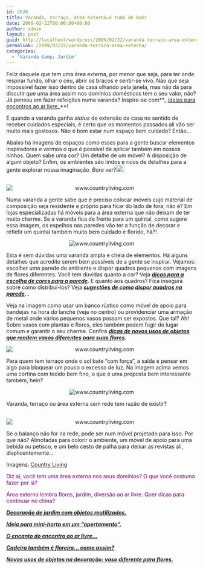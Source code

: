 ```yaml
---
id: 2626
title: Varanda, terraço, área externa…é tudo de bom!
date: 2009-02-22T00:00:00+00:00
author: admin
layout: post
guid: http://localhost/wordpress/2009/02/22/varanda-terraco-area-externa/
permalink: /2009/02/22/varanda-terraco-area-externa/
categories:
  - 'Varanda &amp; Jardim'
---
```

Feliz daquele que tem uma área externa, por menor que seja, para ter onde respirar fundo, olhar o céu, abrir os braços e sentir-se vivo. Não que seja impossível fazer isso dentro de casa olhando pela janela, mas não dá para discutir que uma área assim nos domínios domésticos tem o seu valor, não? Já pensou em fazer refeições numa varanda? Inspire-se com**_ <a href="http://www.trololodemulher.com.br/2009/04/06/refeicao-ao-ar-livre/" target="_self">ideias para encontros ao ar livre</a>_**!

E quando a varanda ganha _status_ de extensão da casa no sentido de receber cuidados especiais, é certo que os momentos passados ali vão ser muito mais gostosos. Não é bom estar num espaço bem cuidado? Então…[](http://www.trololodemulher.com.br/blog/wp-content/uploads/2009/02/clip-image001415.gif)

Abaixo há imagens de espaços como esses para a gente buscar elementos inspiradores e vermos o que é possível de aplicar também em nossos ninhos. Quem sabe uma cor? Um detalhe de um móvel? A disposição de algum objeto? Enfim, os ambientes são lindos e ricos de detalhes para a gente explorar nossa imaginação. _Bora_ ver?[<img style="display: inline;" title="clip_image001[6]" src="http://www.trololodemulher.com.br/blog/wp-content/uploads/2009/02/clip-image0016-thumb14.gif" alt="clip_image001[6]" width="23" height="18" />](http://www.trololodemulher.com.br/blog/wp-content/uploads/2009/02/clip-image001614.gif)

<p style="text-align: center;">
   <img class="aligncenter" style="display: block; float: none; margin-left: auto; margin-right: auto;" title="www.countryliving.com" src="http://www.countryliving.com/cm/countryliving/images/CLX0606HOM099-de.jpg" alt="www.countryliving.com" />
</p>

Numa varanda a gente sabe que é preciso colocar móveis cujo material de composição seja resistente e próprio para ficar do lado de fora, não é? Em lojas especializadas há móveis para a área externa que não deixam de ter muito charme. Se a varanda fica de frente para um quintal, como sugere essa imagem, os espelhos nas paredes vão ter a função de decorar e refletir um quintal também muito bem cuidado e florido, hã?!

<p style="text-align: center;">
  <img class="aligncenter" title="www.countryliving.com" src="http://www.countryliving.com/cm/countryliving/images/CLG0403POR01-de.jpg" alt="www.countryliving.com" />
</p>

Esta é sem dúvidas uma varanda ampla e cheia de elementos. Há alguns detalhes que acredito serem bem possíveis de a gente se inspirar. Vejamos: escolher uma parede do ambiente e dispor quadros pequenos com imagens de flores diferentes. Você tem dúvidas quanto a cor? Veja **_<a href="http://www.trololodemulher.com.br/2010/05/31/cores-para-parede/" target="_self">dicas para a escolha de cores para a parede</a>_**. E quanto aos quadros? Fica insegura sobre como distribuí-los? Veja **_<a href="http://www.trololodemulher.com.br/2009/04/07/decoracao-parede-quadros/" target="_self">sugestões de como dispor quadros na parede</a>_**&#8230;

Veja na imagem como usar um banco rústico como móvel de apoio para bandejas na hora do lanche (veja no centro) ou providenciar uma armação de metal onde vários pequenos vasos possam ser expostos. Que tal? Ah! Sobre vasos com plantas e flores, eles também podem fugir do lugar comum e garantir o seu charme. Confira **_<a href="http://www.trololodemulher.com.br/2009/02/15/vasos-diferentes-flores/" target="_self">dicas de novos usos de objetos que rendem vasos diferentes para suas flores</a>_**.

<p style="text-align: center;">
  <img class="aligncenter" style="display: block; float: none; margin-left: auto; margin-right: auto;" title="www.countryliving.com" src="http://www.countryliving.com/cm/countryliving/images/CLV0910A-de.jpg" alt="www.countryliving.com" />
</p>

Para quem tem terraço onde o sol bate “com força”, a saída é pensar em algo para bloquear um pouco o excesso de luz. Na imagem acima vemos uma cortina com tecido bem fino, o que é uma proposta bem interessante também, hein?

<p style="text-align: center;">
  <img class="aligncenter" title="www.countryliving.com" src="http://www.countryliving.com/cm/countryliving/images/CLVJJ26C-de.jpg" alt="www.countryliving.com" />
</p>

Varanda, terraço ou área externa sem rede tem razão de existir?

<p style="text-align: center;">
   <img class="aligncenter" style="display: block; float: none; margin-left: auto; margin-right: auto;" title="www.countryliving.com" src="http://www.countryliving.com/cm/countryliving/images/CLX0604POTS6-de-84654985.jpg" alt="www.countryliving.com" />
</p>

Se o balanço não for na rede, pode ser num móvel projetado para isso. Por que não? Almofadas para colorir o ambiente, um móvel de apoio para uma bebida ou petisco, e um belo cesto de palha para deixar as revistas ali, displicentemente…

Imagens: <a href="http://www.countryliving.com/" target="_blank">Country Living</a>

<span style="color: #800080;">Diz aí, você tem uma área externa nos seus domínios? O que você costuma fazer por lá?</span>

<span style="color: #800080;">Área externa lembra flores, jardim, diversão ao ar livre. Quer dicas para continuar no clima?</span>

<span style="color: #800080;"><strong><em><a href="http://www.trololodemulher.com.br/2009/10/29/decoracao-jardim/" target="_self">Decoração de jardim com objetos reutilizados.</a></em></strong></span>

<span style="color: #800080;"><strong><em><a href="http://www.trololodemulher.com.br/2009/08/24/horta-para-apartamento/" target="_self">Ideia para mini-horta em um &#8220;apertamento&#8221;.</a></em></strong></span>

<span style="color: #800080;"><strong><em><a href="http://www.trololodemulher.com.br/2009/04/06/refeicao-ao-ar-livre/" target="_self">O encanto do encontro ao ar livre&#8230;</a></em></strong></span>

<span style="color: #800080;"><strong><em><a href="http://www.trololodemulher.com.br/2009/02/23/reutilizacao-cadeira-jardim/" target="_self">Cadeira também é floreira&#8230; como assim?</a></em></strong></span>

<span style="color: #800080;"><strong><em><a href="http://www.trololodemulher.com.br/2009/02/15/vasos-diferentes-flores/" target="_self">Novos usos de objetos na decoração: vaso diferente para flores.</a></em></strong></span>